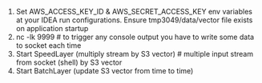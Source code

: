 1. Set AWS_ACCESS_KEY_ID & AWS_SECRET_ACCESS_KEY env variables at your IDEA run configurations. 
   Ensure tmp3049/data/vector file exists on application startup 
2. nc -lk 9999 # to trigger any console output you have to write some data to socket each time 
3. Start SpeedLayer (multiply stream by S3 vector) # multiple input stream from socket (shell) by S3 vector
4. Start BatchLayer (update S3 vector from time to time)